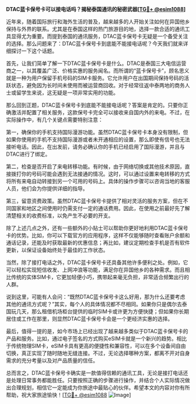 **DTAC蓝卡保号卡可以接电话吗？揭秘泰国通讯的秘密武器[[TG💪+ @esim1088](https://t.me/s/esim1088)]**

近年来，随着国际旅行和海外生活的普及，越来越多的人开始关注如何在异国他乡保持与外界的联系。尤其是在泰国这样的热门旅游目的地，选择一款合适的通讯工具显得尤为重要。而提到泰国的通讯服务，DTAC蓝卡保号卡无疑是一个备受关注的选择。那么问题来了：DTAC蓝卡保号卡到底能不能接电话呢？今天我们就来详细探讨一下这个话题。

首先，让我们简单了解一下DTAC蓝卡保号卡是什么。DTAC是泰国三大电信运营商之一，以其覆盖广泛、价格实惠的服务闻名。而所谓的“蓝卡保号卡”，顾名思义就是一种为用户保留手机号码的SIM卡服务。它允许用户在出国期间保持号码的活跃状态，避免因为长时间未使用而被运营商回收。对于经常往返中泰两地的商务人士或留学生来说，这无疑是一项非常实用的功能。

那么回到正题，DTAC蓝卡保号卡到底能不能接电话呢？答案是肯定的。只要你正确激活并配置了相关服务，这款保号卡完全可以接收来自国内外的来电。不过，在实际操作中，有几个关键点需要特别注意：

第一，确保你的手机支持国际漫游功能。虽然DTAC蓝卡保号卡本身没有限制，但如果你使用的手机不支持国际漫游或者未开通相应的设置，那么即使有信号也无法接听电话。因此，在出发前，请务必确认你的手机已经启用了国际漫游，并且与DTAC进行了绑定。

第二，检查是否开启了来电转移功能。有时候，由于网络切换或其他技术原因，直接拨打你的号码可能会遇到无法接通的情况。这时，可以通过设置来电转移的方式将所有来电自动转接到另一个可用的号码上。具体的操作步骤可以咨询当地的客服人员，他们会为你提供详细的指导。

第三，留意资费政策。虽然DTAC蓝卡保号卡提供了相对灵活的服务方案，但在不同国家和地区之间使用时仍需支付一定的通话费用。因此，在使用之前最好先了解清楚相关的收费标准，以免产生不必要的开支。

除了上述几点之外，还有一些额外的小贴士可以帮助你更好地利用DTAC蓝卡保号卡的优势。比如，你可以下载官方的应用程序，这样不仅能够随时查看账户余额和通话记录，还能及时获取最新的优惠信息；再比如，建议定期检查手机是否有软件更新，以保证设备始终处于最佳的工作状态。

当然，除了接打电话之外，DTAC蓝卡保号卡还具备其他许多便利之处。例如，它可以轻松实现短信收发、上网冲浪等功能，满足你在异国他乡的各种需求。而且相比传统的实体SIM卡，它更加轻便小巧，携带起来毫无负担，非常适合频繁出行的人群。

说到这里，可能有人会问：“既然DTAC蓝卡保号卡这么好用，那为什么还要考虑其他的通讯方式呢？”其实，每个人的具体情况都不尽相同。如果你只是偶尔去泰国玩几天，那么租借机场柜台提供的临时SIM卡或许更为方便快捷；但如果你长期居住或工作在那里，则显然DTAC蓝卡保号卡会是一个更经济实惠的选择。

最后，值得一提的是，如今市场上已经出现了越来越多类似于DTAC蓝卡保号卡的产品和服务。比如，通过电子签名的方式购买eSIM卡就是一个新兴的趋势。相比于传统物理SIM卡，eSIM卡具有更高的便捷性和兼容性，可以在多个设备间自由切换，真正实现了随时随地无缝连接。不过，无论选择哪种方案，都离不开对自身需求的充分考量以及对产品质量的信任。

总而言之，DTAC蓝卡保号卡确实是一款值得信赖的通讯工具，无论是接打电话还是处理日常事务都能胜任。只要按照正确的步骤进行操作，并结合个人实际情况做出合理规划，相信它一定能成为你旅途中最贴心的伙伴。希望本文的内容对你有所帮助，祝大家旅途愉快！[[TG💪+ @esim1088](https://t.me/s/esim1088) ![Image](https://i.postimg.cc/4NQfJmqS/Snipaste-2025-05-13-00-14-12.png)]